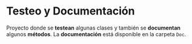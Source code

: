 # Testeo y Documentación

Proyecto donde se **testean** algunas clases y también se **documentan** algunos **métodos**. La **documentación** está disponible en la carpeta `Doc`.
